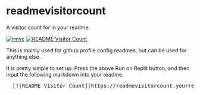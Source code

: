# readmevisitorcount
A visitor count for in your readme.

[![rmvc](https://replit.com/badge/github/qaiik/readmevisitorcount)](https://replit.com/github/qaiik/readmevisitorcount)
[![README Visitor Count](https://readmevisitorcount-1.ikpar3.repl.co)](https://github.com/qaiik/readmevisitorcount)

This is mainly used for github profile config readmes, but can be used for anything else.

It is pretty simple to set up.
Press the above Run on Replit button, and then input the following markdown into your readme.
<pre>
  [![README Visitor Count](https://readmevisitorcount.yourreplitusername.repl.co)](https://github.com/qaiik/readmevisitorcount)
</pre>

